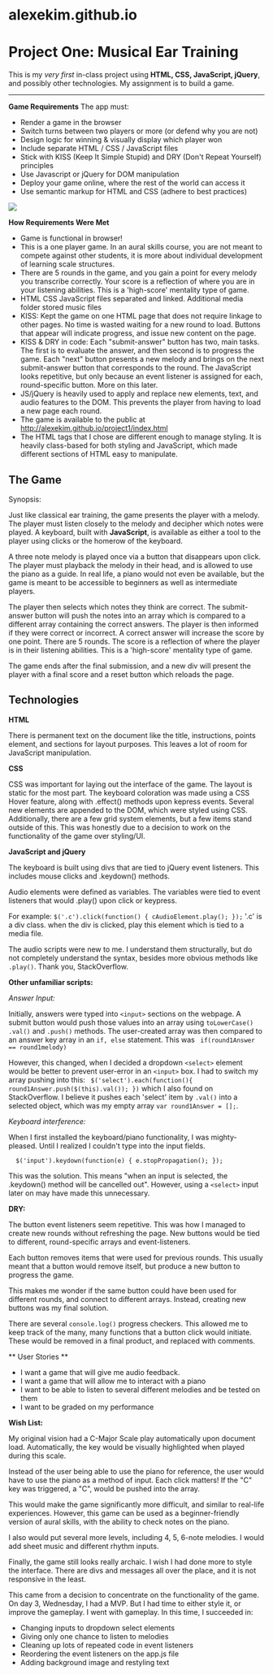 # alexekim.github.io
Project One: Musical Ear Training
===================


This is my _very first_ in-class project using **HTML, CSS,  JavaScript, jQuery**, and possibly other technologies. My assignment is to build a game.

----------
**Game Requirements**
 The app must:
 - Render a game in the browser
 - Switch turns between two players or more (or defend why you are not)
 - Design logic for winning & visually display which player won
 - Include separate HTML / CSS / JavaScript files
 - Stick with KISS (Keep It Simple Stupid) and DRY (Don't Repeat Yourself) principles
 - Use Javascript or jQuery for DOM manipulation
 - Deploy your game online, where the rest of the world can access it
 - Use semantic markup for HTML and CSS (adhere to best practices)

 ![](https://cicsitecopy.wpengine.com/wp-content/uploads/2013/07/General-Assembly-logo.png)

**How Requirements Were Met**
 - Game is functional in browser!
 - This is a one player game. In an aural skills course, you are not meant to compete against other students, it is more about individual development of learning scale structures.
 - There are 5 rounds in the game, and you gain a point for every melody you transcribe correctly. Your score is a reflection of where you are in your listening abilities. This is a 'high-score' mentality type of game.
 - HTML CSS JavaScript files separated and linked. Additional media folder stored music files
 - KISS: Kept the game on one HTML page that does not require linkage to other pages. No time is wasted waiting for a new round to load. Buttons that appear will indicate progress, and issue new content on the page.
 - KISS & DRY in code: Each "submit-answer" button has two, main tasks. The first is to evaluate the answer, and then second is to progress the game. Each "next" button presents a new melody and brings on the next submit-answer button that corresponds to the round. The JavaScript looks repetitive, but only because an event listener is assigned for each, round-specific button. More on this later.
 - JS/jQuery is heavily used to apply and replace new elements, text, and audio features to the DOM. This prevents the player from having to load a new page each round.
 - The game is available to the public at http://alexekim.github.io/project1/index.html
 - The HTML tags that I chose are different enough to manage styling. It is heavily class-based for both styling and JavaScript, which made different sections of HTML easy to manipulate.


The Game
------------
Synopsis:

Just like classical ear training, the game presents the player with a melody. The player must listen closely to the melody and decipher which notes were played. A keyboard, built with **JavaScript**, is available as either a tool to the player using clicks or the homerow of the keyboard.

A three note melody is played once via a button that disappears upon click. The player must playback the melody in their head, and is allowed to use the piano as a guide. In real life, a piano would not even be available, but the game is meant to be accessible to beginners as well as intermediate players.

The player then selects which notes they think are correct. The submit-answer button will push the notes into an array which is compared to a different array containing the correct answers. The player is then informed if they were correct or incorrect. A correct answer will increase the score by one point. There are 5 rounds. The score is a reflection of where the player is in their listening abilities. This is a 'high-score' mentality type of game.

The game ends after the final submission, and a new div will present the player with a final score and a reset button which reloads the page.


Technologies
------------
**HTML**

There is permanent text on the document like the title, instructions, points element, and sections for layout purposes. This leaves a lot of room for JavaScript manipulation.

**CSS**

CSS was important for laying out the interface of the game. The layout is static for the most part. The keyboard coloration was made using a CSS Hover feature, along with .effect() methods upon kepress events. Several new elements are appended to the DOM, which were styled using CSS. Additionally, there are a few grid system elements, but a few items stand outside of this. This was honestly due to a decision to work on the functionality of the game over styling/UI.

**JavaScript and jQuery**

The keyboard is built using divs that are tied to jQuery event listeners. This includes mouse clicks and .keydown() methods.

Audio elements were defined as variables. The variables were tied to event listeners that would .play() upon click or keypress.

For example:
``$('.c').click(function() {
    cAudioElement.play();
});``
'.c' is a div class. when the div is clicked, play this element which is tied to a media file.

The audio scripts were new to me. I understand them structurally, but do not completely understand the syntax, besides more obvious methods like ``.play()``. Thank you, StackOverflow.

**Other unfamiliar scripts:**

_Answer Input:_

Initially, answers were typed into ``<input>`` sections on the webpage. A submit button would push those values into an array using ``toLowerCase()`` ``.val()`` and ``.push()`` methods. The user-created array was then compared to an answer key array in an ``if, else`` statement. This was `` if(round1Answer == round1melody)``

However, this changed, when I decided a dropdown ``<select>`` element would be better to prevent user-error in an ``<input>`` box. I had to switch my array pushing into this:
``  $('select').each(function(){
    round1Answer.push($(this).val());
  })
`` which I also found on StackOverflow. I believe it pushes each 'select' item by ``.val()`` into a selected object, which was my empty array ``var round1Answer = [];``.

_Keyboard interference:_

When I first installed the keyboard/piano functionality, I was mighty-pleased. Until I realized I couldn't type into the input fields.

``  $('input').keydown(function(e) {
      e.stopPropagation();
  });``

  This was the solution. This means "when an input is selected, the .keydown() method will be cancelled out". However, using a ``<select>`` input later on may have made this unnecessary.





**DRY:**

The button event listeners seem repetitive. This was how I managed to create new rounds without refreshing the page. New buttons would be tied to different, round-specific arrays and event-listeners.

Each button removes items that were used for previous rounds. This usually meant that a button would remove itself, but produce a new button to progress the game.

This makes me wonder if the same button could have been used for different rounds, and connect to different arrays. Instead, creating new buttons was my final solution.

There are several ``console.log()`` progress checkers. This allowed me to keep track of the many, many functions that a button click would initiate. These would be removed in a final product, and replaced with comments.

** User Stories **

- I want a game that will give me audio feedback.
- I want a game that will allow me to interact with a piano
- I want to be able to listen to several different melodies and be tested on them
- I want to be graded on my performance


**Wish List:**

My original vision had a C-Major Scale play automatically upon document load. Automatically, the key would be visually highlighted when played during this scale.

Instead of the user being able to use the piano for reference, the user would have to use the piano as a method of input. Each click matters! If the "C" key was triggered, a "C", would be pushed into the array.

This would make the game significantly more difficult, and similar to real-life experiences. However, this game can be used as a beginner-friendly version of aural skills, with the ability to check notes on the piano.

I also would put several more levels, including 4, 5, 6-note melodies. I would add sheet music and different rhythm inputs.

Finally, the game still looks really archaic. I wish I had done more to style the interface. There are divs and messages all over the place, and it is not responsive in the least.

This came from a decision to concentrate on the functionality of the game. On day 3, Wednesday, I had a MVP. But I had time to either style it, or improve the gameplay. I went with gameplay. In this time, I succeeded in:
- Changing inputs to dropdown select elements
- Giving only one chance to listen to melodies
- Cleaning up lots of repeated code in event listeners
- Reordering the event listeners on the app.js file
- Adding background image and restyling text
